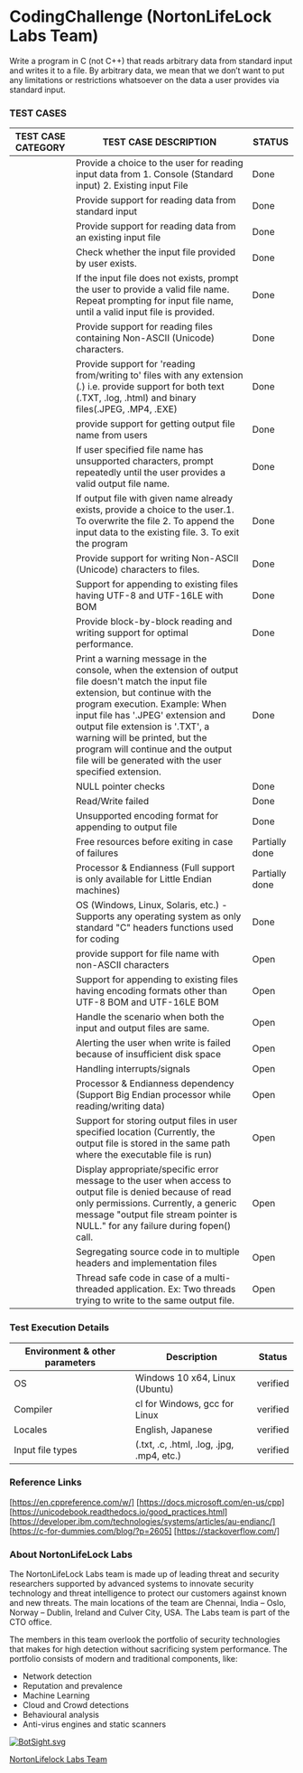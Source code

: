 # CodingChallenge (NortonLifeLock Labs Team)

Write a program in C (not C++) that reads arbitrary data from standard input and writes it to a file. 
By arbitrary data, we mean that we don’t want to put any limitations or restrictions whatsoever on the data a user provides via standard input. 

### TEST CASES
|TEST CASE CATEGORY | TEST CASE DESCRIPTION | STATUS |
|------------------ | --------------------- | ------ |
|| Provide a choice to the user for reading input data from 1. Console (Standard input) 2. Existing input File | Done
|| Provide support for reading data from standard input | Done
||Provide support for reading data from an existing input file | Done
||Check whether the input file provided by user exists.| Done 
||If the input file does not exists, prompt the user to provide a valid file name. Repeat prompting for input file name, until a valid input file is provided. | Done
||Provide support for reading files containing Non-ASCII (Unicode) characters. | Done
||Provide support for 'reading from/writing to' files with any extension (*.*) i.e. provide support for both text (.TXT, .log, .html) and binary files(.JPEG, .MP4, .EXE) | Done
||provide support for getting output file name from users |	Done
||If user specified file name has unsupported characters, prompt repeatedly until the user provides a valid output file name. | Done
||If output file with given name already exists, provide a choice to the user.1. To overwrite the file 2. To append the input data to the existing file. 3. To exit the program	|Done
||Provide support for writing Non-ASCII (Unicode) characters to files. | Done
||Support for appending to existing files having UTF-8 and UTF-16LE with BOM | Done
||Provide block-by-block reading and writing support for optimal performance. | Done
||Print a warning message in the console, when the extension of output file doesn't match the input file extension, but continue with the program execution. Example: When input file has '.JPEG' extension and output file extension is '.TXT', a warning will be printed, but the program will continue and the output file will be generated with the user specified extension.| Done
|| NULL pointer checks | Done
|| Read/Write failed | Done
|| Unsupported encoding format for appending to output file	| Done
||Free resources before exiting in case of failures	| Partially done
||Processor & Endianness (Full support is only available for Little Endian machines) | Partially done
||OS (Windows, Linux, Solaris, etc.) - Supports any operating system as only standard "C" headers functions used for coding |Done
||provide support for file name with non-ASCII characters	| Open
||Support for appending to existing files having encoding formats other than UTF-8 BOM and UTF-16LE BOM	| Open
||Handle the scenario when both the input and output files are same. | Open
||Alerting the user when write is failed because of insufficient disk space	| Open
||Handling interrupts/signals | Open
||Processor & Endianness dependency (Support Big Endian processor while reading/writing data) | Open
||Support for storing output files in user specified location (Currently, the output file is stored in the same path where the executable file is run)	| Open
||Display appropriate/specific error message to the user when access to output file is denied because of read only permissions. Currently, a generic message "output file stream pointer is NULL." for any failure during fopen() call. | Open
||Segregating source code in to multiple headers and implementation files | Open
||Thread safe code in case of a multi-threaded application. Ex: Two threads trying to write to the same output file. | Open

### Test Execution Details

| Environment & other parameters |  Description | Status|
| --- | ----------------------------- | -------- |
| OS | Windows 10 x64, Linux (Ubuntu)| verified |
| Compiler | cl for Windows, gcc for Linux | verified |
| Locales | English, Japanese | verified
| Input file types | (.txt, .c, .html, .log, .jpg, .mp4, etc.) | verified |

### Reference Links
[https://en.cppreference.com/w/]
[https://docs.microsoft.com/en-us/cpp]
[https://unicodebook.readthedocs.io/good_practices.html]
[https://developer.ibm.com/technologies/systems/articles/au-endianc/]
[https://c-for-dummies.com/blog/?p=2605]
[https://stackoverflow.com/]

### About NortonLifeLock Labs 
The NortonLifeLock Labs team is made up of leading threat and security researchers supported by advanced systems to innovate security technology and threat intelligence to protect our customers against known and new threats. The main locations of the team are Chennai, India – Oslo, Norway – Dublin, Ireland and Culver City, USA. The Labs team is part of the CTO office. 
 
The members in this team overlook the portfolio of security technologies that makes for high detection without sacrificing system performance. The portfolio consists of modern and traditional components, like: 
*	Network detection 
*	Reputation and prevalence 
*	Machine Learning 
*	Cloud and Crowd detections 
*	Behavioural analysis 
*	Anti-virus engines and static scanners 

[![BotSight.svg](https://download.botsight.nlok-research.me/img/icons/Bot_icon180.svg)](https://download.botsight.nlok-research.me/)

[NortonLifelock Labs Team](https://www.nortonlifelock.com/us/en/research-labs/)